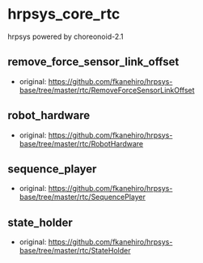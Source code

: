 # hrpsys_core_rtc
hrpsys powered by choreonoid-2.1

## remove_force_sensor_link_offset
- original: https://github.com/fkanehiro/hrpsys-base/tree/master/rtc/RemoveForceSensorLinkOffset

## robot_hardware
- original: https://github.com/fkanehiro/hrpsys-base/tree/master/rtc/RobotHardware

## sequence_player
- original: https://github.com/fkanehiro/hrpsys-base/tree/master/rtc/SequencePlayer

## state_holder
- original: https://github.com/fkanehiro/hrpsys-base/tree/master/rtc/StateHolder

